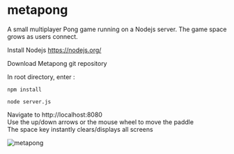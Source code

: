 # metapong

A small multiplayer Pong game running on a Nodejs server. The game space grows as users connect.

Install Nodejs
https://nodejs.org/

Download Metapong git repository

In root directory, enter :

`npm install`

`node server.js`

Navigate to http://localhost:8080  
Use the up/down arrows or the mouse wheel to move the paddle  
The space key instantly clears/displays all screens   

![metapong](https://greduvent.herokuapp.com/informatique/images/metapong.gif)
